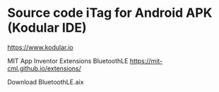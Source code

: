 # Source code iTag for Android APK (Kodular IDE)

https://www.kodular.io

MIT App Inventor Extensions BluetoothLE
https://mit-cml.github.io/extensions/

Download BluetoothLE.aix
